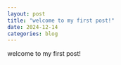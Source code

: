 ```yaml
---
layout: post
title: "welcome to my first post!"
date: 2024-12-14
categories: blog
---
```


welcome to my first post!
